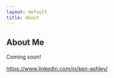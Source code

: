 ```yaml
---
layout: default
title: About
---
```

## About Me
Coming soon!

<https://www.linkedin.com/in/ken-ashley/>

